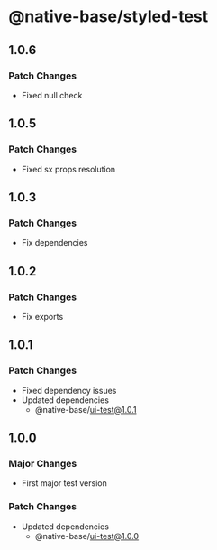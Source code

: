 # @native-base/styled-test

## 1.0.6

### Patch Changes

- Fixed null check

## 1.0.5

### Patch Changes

- Fixed sx props resolution

## 1.0.3

### Patch Changes

- Fix dependencies

## 1.0.2

### Patch Changes

- Fix exports

## 1.0.1

### Patch Changes

- Fixed dependency issues
- Updated dependencies
  - @native-base/ui-test@1.0.1

## 1.0.0

### Major Changes

- First major test version

### Patch Changes

- Updated dependencies
  - @native-base/ui-test@1.0.0
